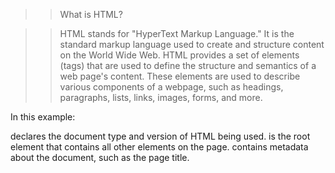 >>What is HTML?

>>HTML stands for "HyperText Markup Language." It is the standard markup language used to create and structure content on the World Wide Web. HTML provides a set of elements (tags) that are used to define the structure and semantics of a web page's content. These elements are used to describe various components of a webpage, such as headings, paragraphs, lists, links, images, forms, and more.

In this example:

<!DOCTYPE html> declares the document type and version of HTML being used.
<html> is the root element that contains all other elements on the page.
<head> contains metadata about the document, such as the page title.
<title> sets the title that appears in the browser's title bar or tab.
<body> contains the visible content of the web page.
<h1> is a heading element.
<p> is a paragraph element.
<a> is a hyperlink element, used to create links.

HTML provides the basic structure and content of a webpage. 
